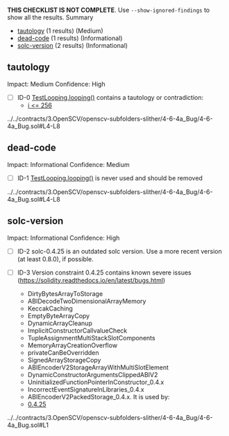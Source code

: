 **THIS CHECKLIST IS NOT COMPLETE**. Use `--show-ignored-findings` to show all the results.
Summary
 - [tautology](#tautology) (1 results) (Medium)
 - [dead-code](#dead-code) (1 results) (Informational)
 - [solc-version](#solc-version) (2 results) (Informational)
## tautology
Impact: Medium
Confidence: High
 - [ ] ID-0
[TestLooping.looping()](../../contracts/3.OpenSCV/openscv-subfolders-slither/4-6-4a_Bug/4-6-4a_Bug.sol#L4-L8) contains a tautology or contradiction:
	- [i <= 256](../../contracts/3.OpenSCV/openscv-subfolders-slither/4-6-4a_Bug/4-6-4a_Bug.sol#L5)

../../contracts/3.OpenSCV/openscv-subfolders-slither/4-6-4a_Bug/4-6-4a_Bug.sol#L4-L8


## dead-code
Impact: Informational
Confidence: Medium
 - [ ] ID-1
[TestLooping.looping()](../../contracts/3.OpenSCV/openscv-subfolders-slither/4-6-4a_Bug/4-6-4a_Bug.sol#L4-L8) is never used and should be removed

../../contracts/3.OpenSCV/openscv-subfolders-slither/4-6-4a_Bug/4-6-4a_Bug.sol#L4-L8


## solc-version
Impact: Informational
Confidence: High
 - [ ] ID-2
solc-0.4.25 is an outdated solc version. Use a more recent version (at least 0.8.0), if possible.

 - [ ] ID-3
Version constraint 0.4.25 contains known severe issues (https://solidity.readthedocs.io/en/latest/bugs.html)
	- DirtyBytesArrayToStorage
	- ABIDecodeTwoDimensionalArrayMemory
	- KeccakCaching
	- EmptyByteArrayCopy
	- DynamicArrayCleanup
	- ImplicitConstructorCallvalueCheck
	- TupleAssignmentMultiStackSlotComponents
	- MemoryArrayCreationOverflow
	- privateCanBeOverridden
	- SignedArrayStorageCopy
	- ABIEncoderV2StorageArrayWithMultiSlotElement
	- DynamicConstructorArgumentsClippedABIV2
	- UninitializedFunctionPointerInConstructor_0.4.x
	- IncorrectEventSignatureInLibraries_0.4.x
	- ABIEncoderV2PackedStorage_0.4.x.
It is used by:
	- [0.4.25](../../contracts/3.OpenSCV/openscv-subfolders-slither/4-6-4a_Bug/4-6-4a_Bug.sol#L1)

../../contracts/3.OpenSCV/openscv-subfolders-slither/4-6-4a_Bug/4-6-4a_Bug.sol#L1


